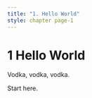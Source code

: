 ```yaml
---
title: "1. Hello World"
style: chapter page-1
---
```


# **1** Hello World

Vodka, vodka, vodka.

Start here.
